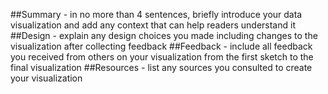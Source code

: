 
##Summary - in no more than 4 sentences, briefly introduce your data visualization and add any context that can help readers understand it
##Design - explain any design choices you made including changes to the visualization after collecting feedback
##Feedback - include all feedback you received from others on your visualization from the first sketch to the final visualization
##Resources - list any sources you consulted to create your visualization

